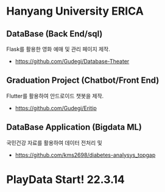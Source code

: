 <!--
**ji-hun-choi/ji-hun-choi** is a ✨ _special_ ✨ repository because its `README.md` (this file) appears on your GitHub profile.

Here are some ideas to get you started:

- 🔭 I’m currently working on ...
- 🌱 I’m currently learning ...
- 👯 I’m looking to collaborate on ...
- 🤔 I’m looking for help with ...
- 💬 Ask me about ...
- 📫 How to reach me: ...
- 😄 Pronouns: ...
- ⚡ Fun fact: ...
-->
<br><br>
# Hanyang University ERICA
## DataBase (Back End/sql)
  Flask를 활용한 영화 예매 및 관리 페이지 제작.
 - https://github.com/Gudegi/Database-Theater

## Graduation Project (Chatbot/Front End)
  Flutter를 활용하여 안드로이드 챗봇을 제작.
 - https://github.com/Gudegi/Eritip

## DataBase Application (Bigdata ML) 
  국민건강 자료를 활용하여 데이터 전처리 및 
 - https://github.com/kms2698/diabetes-analysys_topgap

# PlayData Start! 22.3.14
